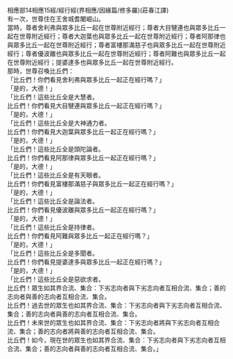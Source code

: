 相應部14相應15經/經行經(界相應/因緣篇/修多羅)(莊春江譯)  
有一次，世尊住在王舍城耆闍崛山。  
當時，尊者舍利弗與眾多比丘一起在世尊附近經行；尊者大目犍連也與眾多比丘一起在世尊附近經行；尊者大迦葉也與眾多比丘一起在世尊附近經行；尊者阿那律也與眾多比丘一起在世尊附近經行；尊者富樓那滿慈子也與眾多比丘一起在世尊附近經行；尊者優波離也與眾多比丘一起在世尊附近經行；尊者阿難也與眾多比丘一起在世尊附近經行；提婆達多也與眾多比丘一起在世尊附近經行。  
那時，世尊召喚比丘們：  
「比丘們！你們看見舍利弗與眾多比丘一起正在經行嗎？」  
「是的，大德！」  
「比丘們！這些比丘全是大慧者。  
比丘們！你們看見大目犍連與眾多比丘一起正在經行嗎？」  
「是的，大德！」  
「比丘們！這些比丘全是大神通力者。  
比丘們！你們看見大迦葉與眾多比丘一起正在經行嗎？」  
「是的，大德！」  
「比丘們！這些比丘全是頭陀論者。  
比丘們！你們看見阿那律與眾多比丘一起正在經行嗎？」  
「是的，大德！」  
「比丘們！這些比丘全是有天眼者。  
比丘們！你們看見富樓那滿慈子與眾多比丘一起正在經行嗎？」  
「是的，大德！」  
「比丘們！這些比丘全是論法者。  
比丘們！你們看見優波離與眾多比丘一起正在經行嗎？」  
「是的，大德！」  
「比丘們！這些比丘全是持律者。  
比丘們！你們看見阿難與眾多比丘一起正在經行嗎？」  
「是的，大德！」  
「比丘們！這些比丘全是多聞者。  
比丘們！你們看見提婆達多與眾多比丘一起正在經行嗎？」  
「是的，大德！」  
「比丘們！這些比丘全是惡欲求者。  
比丘們！眾生如其界合流、集合：下劣志向者與下劣志向者互相合流、集合；善的志向者與善的志向者互相合流、集合。  
比丘們！過去世的眾生也如其界合流、集合：下劣志向者與下劣志向者互相合流、集合；善的志向者與善的志向者互相合流、集合。  
比丘們！未來世的眾生也如其界合流、集合：下劣志向者將與下劣志向者互相合流、集合；善的志向者將與善的志向者互相合流、集合。  
比丘們！如今，現在世的眾生也如其界合流、集合：下劣志向者與下劣志向者互相合流、集合；善的志向者與善的志向者互相合流、集合。」  
  
  
